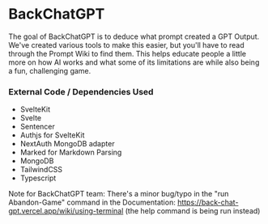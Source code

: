 # BackChatGPT

The goal of BackChatGPT is to deduce what prompt created a GPT Output. We've created various tools to make this easier, but you'll have to read through the Prompt Wiki to find them. This helps educate people a little more on how AI works and what some of its limitations are while also being a fun, challenging game.

### External Code / Dependencies Used

- SvelteKit
- Svelte
- Sentencer 
- Authjs for SvelteKit
- NextAuth MongoDB adapter
- Marked for Markdown Parsing
- MongoDB
- TailwindCSS
- Typescript

Note for BackChatGPT team: There's a minor bug/typo in the "run Abandon-Game" command in the Documentation: https://back-chat-gpt.vercel.app/wiki/using-terminal (the help command is being run instead)
